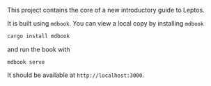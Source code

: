 This project contains the core of a new introductory guide to Leptos.

It is built using `mdbook`. You can view a local copy by installing `mdbook`

```bash
cargo install mdbook
```

and run the book with

```
mdbook serve
```

It should be available at `http://localhost:3000`.

